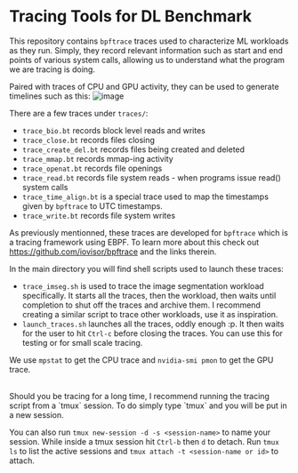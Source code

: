 # Tracing Tools for DL Benchmark

This repository contains `bpftrace` traces used to characterize ML workloads as they run. Simply, they record relevant information such as start and end points of various system calls, allowing us to understand what the program we are tracing is doing. 

Paired with traces of CPU and GPU activity, they can be used to generate timelines such as this:
![image](assets/4gpus_1xRAM.png)

There are a few traces under `traces/`:
- `trace_bio.bt` records block level reads and writes 
- `trace_close.bt` records files closing 
- `trace_create_del.bt` records files being created and deleted
- `trace_mmap.bt` records mmap-ing activity
- `trace_openat.bt` records file openings
- `trace_read.bt` records file system reads - when programs issue read() system calls
- `trace_time_align.bt` is a special trace used to map the timestamps given by `bpftrace` to UTC timestamps.
- `trace_write.bt` records file system writes

As previously mentionned, these traces are developed for `bpftrace` which is a tracing framework using EBPF. To learn more about this check out https://github.com/iovisor/bpftrace and the links therein.

In the main directory you will find shell scripts used to launch these traces:
- `trace_imseg.sh` is used to trace the image segmentation workload specifically. It starts all the traces, then the workload, then waits until completion to shut off the traces and archive them. I recommend creating a similar script to trace other workloads, use it as inspiration.
- `launch_traces.sh` launches all the traces, oddly enough :p. It then waits for the user to hit `Ctrl-c` before closing the traces. You can use this for testing or for small scale tracing. 

We use `mpstat` to get the CPU trace and `nvidia-smi pmon` to get the GPU trace.

<br>
Should you be tracing for a long time, I recommend running the tracing script from a `tmux` session. To do simply type `tmux` and you will be put in a new session. 

You can also run `tmux new-session -d -s <session-name>` to name your session. While inside a tmux session hit `Ctrl-b` then `d` to detach. Run `tmux ls` to list the active sessions and `tmux attach -t <session-name or id>` to attach.